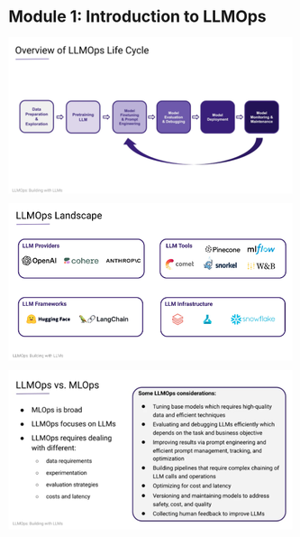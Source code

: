 # Module 1: Introduction to LLMOps

![LLOps Life Cycle](LLOps-Life-Cycle.png)

![LLMOps Landscape](LLMOps-Landscape.png)

![LLMOps vs MLOps](LLMOps-vs-MLOps.png)